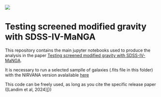 [![](https://img.shields.io/badge/arXiv-2407.08825%20-red.svg)](https://arxiv.org/abs/2407.08825)


# Testing screened modified gravity with SDSS-IV-MaNGA


This repository contains the main jupyter notebooks used to produce the analysis in the paper [Testing screened modified gravity with SDSS-IV-MaNGA](https://arxiv.org/abs/2407.08825). 

It is necessary to run a selected samplle of galaxies (.fits file in this folder) with the NIRVANA version avalailable [here](https://github.com/ricardoclandim/NIRVANA/tree/asymdrift)  

This code can be freely used, as long as you cite the specific release paper ([Landim et al, 2024][(](https://arxiv.org/abs/2407.08825)))
